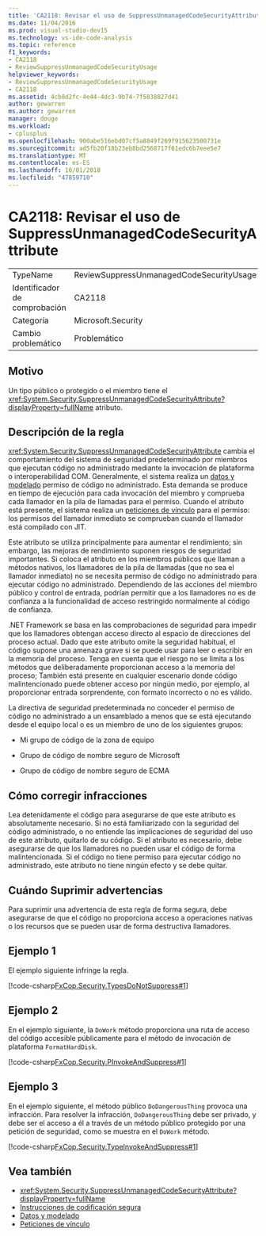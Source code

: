 ```yaml
---
title: 'CA2118: Revisar el uso de SuppressUnmanagedCodeSecurityAttribute'
ms.date: 11/04/2016
ms.prod: visual-studio-dev15
ms.technology: vs-ide-code-analysis
ms.topic: reference
f1_keywords:
- CA2118
- ReviewSuppressUnmanagedCodeSecurityUsage
helpviewer_keywords:
- ReviewSuppressUnmanagedCodeSecurityUsage
- CA2118
ms.assetid: 4cb8d2fc-4e44-4dc3-9b74-7f5838827d41
author: gewarren
ms.author: gewarren
manager: douge
ms.workload:
- cplusplus
ms.openlocfilehash: 900abe516ebd07cf5a8849f269f915623500731e
ms.sourcegitcommit: ad5fb20f18b23eb8bd2568717f61edc6b7eee5e7
ms.translationtype: MT
ms.contentlocale: es-ES
ms.lasthandoff: 10/01/2018
ms.locfileid: "47859710"
---
```

# <a name="ca2118-review-suppressunmanagedcodesecurityattribute-usage"></a>CA2118: Revisar el uso de SuppressUnmanagedCodeSecurityAttribute

|||
|-|-|
|TypeName|ReviewSuppressUnmanagedCodeSecurityUsage|
|Identificador de comprobación|CA2118|
|Categoría|Microsoft.Security|
|Cambio problemático|Problemático|

## <a name="cause"></a>Motivo
 Un tipo público o protegido o el miembro tiene el <xref:System.Security.SuppressUnmanagedCodeSecurityAttribute?displayProperty=fullName> atributo.

## <a name="rule-description"></a>Descripción de la regla
 <xref:System.Security.SuppressUnmanagedCodeSecurityAttribute> cambia el comportamiento del sistema de seguridad predeterminado por miembros que ejecutan código no administrado mediante la invocación de plataforma o interoperabilidad COM. Generalmente, el sistema realiza un [datos y modelado](/dotnet/framework/data/index) permiso de código no administrado. Esta demanda se produce en tiempo de ejecución para cada invocación del miembro y comprueba cada llamador en la pila de llamadas para el permiso. Cuando el atributo está presente, el sistema realiza un [peticiones de vínculo](/dotnet/framework/misc/link-demands) para el permiso: los permisos del llamador inmediato se comprueban cuando el llamador está compilado con JIT.

 Este atributo se utiliza principalmente para aumentar el rendimiento; sin embargo, las mejoras de rendimiento suponen riesgos de seguridad importantes. Si coloca el atributo en los miembros públicos que llaman a métodos nativos, los llamadores de la pila de llamadas (que no sea el llamador inmediato) no se necesita permiso de código no administrado para ejecutar código no administrado. Dependiendo de las acciones del miembro público y control de entrada, podrían permitir que a los llamadores no es de confianza a la funcionalidad de acceso restringido normalmente al código de confianza.

 .NET Framework se basa en las comprobaciones de seguridad para impedir que los llamadores obtengan acceso directo al espacio de direcciones del proceso actual. Dado que este atributo omite la seguridad habitual, el código supone una amenaza grave si se puede usar para leer o escribir en la memoria del proceso. Tenga en cuenta que el riesgo no se limita a los métodos que deliberadamente proporcionan acceso a la memoria del proceso; También está presente en cualquier escenario donde código malintencionado puede obtener acceso por ningún medio, por ejemplo, al proporcionar entrada sorprendente, con formato incorrecto o no es válido.

 La directiva de seguridad predeterminada no conceder el permiso de código no administrado a un ensamblado a menos que se está ejecutando desde el equipo local o es un miembro de uno de los siguientes grupos:

- Mi grupo de código de la zona de equipo

- Grupo de código de nombre seguro de Microsoft

- Grupo de código de nombre seguro de ECMA

## <a name="how-to-fix-violations"></a>Cómo corregir infracciones
 Lea detenidamente el código para asegurarse de que este atributo es absolutamente necesario. Si no está familiarizado con la seguridad del código administrado, o no entiende las implicaciones de seguridad del uso de este atributo, quitarlo de su código. Si el atributo es necesario, debe asegurarse de que los llamadores no pueden usar el código de forma malintencionada. Si el código no tiene permiso para ejecutar código no administrado, este atributo no tiene ningún efecto y se debe quitar.

## <a name="when-to-suppress-warnings"></a>Cuándo Suprimir advertencias
 Para suprimir una advertencia de esta regla de forma segura, debe asegurarse de que el código no proporciona acceso a operaciones nativas o los recursos que se pueden usar de forma destructiva llamadores.

## <a name="example-1"></a>Ejemplo 1
 El ejemplo siguiente infringe la regla.

 [!code-csharp[FxCop.Security.TypesDoNotSuppress#1](../code-quality/codesnippet/CSharp/ca2118-review-suppressunmanagedcodesecurityattribute-usage_1.cs)]

## <a name="example-2"></a>Ejemplo 2
 En el ejemplo siguiente, la `DoWork` método proporciona una ruta de acceso del código accesible públicamente para el método de invocación de plataforma `FormatHardDisk`.

 [!code-csharp[FxCop.Security.PInvokeAndSuppress#1](../code-quality/codesnippet/CSharp/ca2118-review-suppressunmanagedcodesecurityattribute-usage_2.cs)]

## <a name="example-3"></a>Ejemplo 3
 En el ejemplo siguiente, el método público `DoDangerousThing` provoca una infracción. Para resolver la infracción, `DoDangerousThing` debe ser privado, y debe ser el acceso a él a través de un método público protegido por una petición de seguridad, como se muestra en el `DoWork` método.

 [!code-csharp[FxCop.Security.TypeInvokeAndSuppress#1](../code-quality/codesnippet/CSharp/ca2118-review-suppressunmanagedcodesecurityattribute-usage_3.cs)]

## <a name="see-also"></a>Vea también

- <xref:System.Security.SuppressUnmanagedCodeSecurityAttribute?displayProperty=fullName>
- [Instrucciones de codificación segura](/dotnet/standard/security/secure-coding-guidelines)
- [Datos y modelado](/dotnet/framework/data/index)
- [Peticiones de vínculo](/dotnet/framework/misc/link-demands)